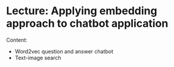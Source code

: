 # Lecture: Applying embedding approach to chatbot application
Content:
- Word2vec question and answer chatbot
- Text-image search
